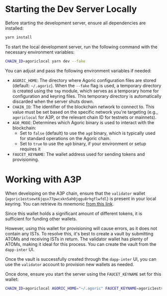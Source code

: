 # Starting the Dev Server Locally

Before starting the development server, ensure all dependencies are installed:

```bash
yarn install
```

To start the local development server, run the following command with the necessary environment variables:

```bash
CHAIN_ID=agoriclocal yarn dev --fake
```

You can adjust and pass the following environment variables if needed:

- `AGORIC_HOME`: The directory where Agoric configuration files are stored (default: `~/.agoric`). When the `--fake` flag is used, a temporary directory is created using the `tmp` module, which serves as a temporary home for configuration and keyring files. This temporary directory is automatically discarded when the server shuts down.
- `CHAIN_ID`: The identifier of the blockchain network to connect to. This value must be set based on the specific network you're targeting (e.g., `agoriclocal` for A3P, or the relevant chain ID for testnets or mainnets).
- `AG0_MODE`: Determines which Agoric binary is used to interact with the blockchain:
  - Set to `false` (default) to use the `agd` binary, which is typically used for standard operations on the Agoric chain.
  - Set to `true` to use the `ag0` binary, if your environment or setup requires it
- `FAUCET_KEYNAME`: The wallet address used for sending tokens and provisioning.

# Working with A3P

When developing on the A3P chain, ensure that the `validator` wallet (`agoric1estsewt6jqsx77pwcxkn5ah0jqgu8rhgflwfdl`) is present in your local keyring. You can retrieve its mnemonic [from this link](https://github.com/Agoric/agoric-3-proposals/blob/93bb953db209433499db08ae563942d1bf7eeb46/packages/synthetic-chain/public/upgrade-test-scripts/run_prepare_zero.sh#L13C1-L23C2).

Since this wallet holds a significant amount of different tokens, it is sufficient for funding other wallets.

However, using this wallet for provisioning will cause errors, as it does not contain any ISTs. To resolve this, it's best to create a vault by submitting ATOMs and receiving ISTs in return. The validator wallet has plenty of ATOMs, making it ideal for this process. You can create the vault from the `dapp-inter` UI.

Once the vault is successfully created through the `dapp-inter` UI, you can use the `validator` account to provision new wallets as needed.

Once done, ensure you start the server using the `FAUCET_KEYNAME` set for this wallet:

```bash
CHAIN_ID=agoriclocal AGORIC_HOME="~/.agoric" FAUCET_KEYNAME=agoric1estsewt6jqsx77pwcxkn5ah0jqgu8rhgflwfdl yarn dev --fake
```

